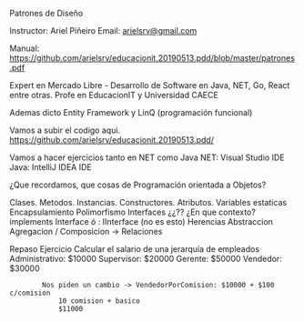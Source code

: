 Patrones de Diseño

Instructor: Ariel Piñeiro
Email: arielsrv@gmail.com

Manual: https://github.com/arielsrv/educacionit.20190513.pdd/blob/master/patrones.pdf

Expert en Mercado Libre - Desarrollo de Software en Java, NET, Go, React entre otras.
Profe en EducacionIT y Universidad CAECE 

Ademas dicto Entity Framework y LinQ (programación funcional)

Vamos a subir el codigo aqui. https://github.com/arielsrv/educacionit.20190513.pdd/

Vamos a hacer ejercicios tanto en NET como Java
	NET: Visual Studio IDE
	Java: IntelliJ IDEA IDE
	
¿Que recordamos, que cosas de Programación orientada a Objetos?

Clases. Metodos. Instancias. Constructores. Atributos. 
Variables estaticas
Encapsulamiento
Polimorfismo
Interfaces ¿¿?? ¿En que contexto? implements Interface ó : IInterface (no es esto)
Herencias
Abstraccion
Agregacion / Composicion -> Relaciones

Repaso
	Ejercicio
		Calcular el salario de una jerarquía de empleados
			Administrativo: $10000
			Supervisor: $20000
			Gerente: $50000
			Vendedor: $30000
			
			Nos piden un cambio -> VendedorPorComision: $10000 + $100 c/comision
				10 comision + basico
				$11000
			
	
	
	
	
